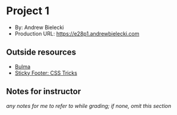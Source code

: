 # Project 1
+ By: Andrew Bielecki
+ Production URL: <https://e28p1.andrewbielecki.com>

## Outside resources
* [Bulma](https://bulma.io/)
* [Sticky Footer: CSS Tricks](https://css-tricks.com/couple-takes-sticky-footer/)

## Notes for instructor
*any notes for me to refer to while grading; if none, omit this section*
